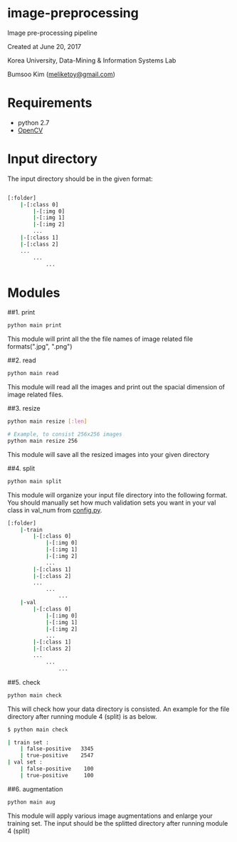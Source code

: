 image-preprocessing
====================================================================
Image pre-processing pipeline

Created at June 20, 2017

Korea University, Data-Mining & Information Systems Lab

Bumsoo Kim (meliketoy@gmail.com)

# Requirements
- python 2.7
- [OpenCV](http://opencv-python-tutroals.readthedocs.io/en/latest/py_tutorials/py_gui/py_image_display/py_image_display.html)

# Input directory
The input directory should be in the given format:
```bash

[:folder]
    |-[:class 0]
        |-[:img 0]
        |-[:img 1]
        |-[:img 2]
        ...
    |-[:class 1]
    |-[:class 2]
    ...
        ...
            ...

```

# Modules

##1. print
```bash
python main print
```
This module will print all the the file names of image related file formats(".jpg", ".png")

##2. read
```bash
python main read
```
This module will read all the images and print out the spacial dimension of image related files.

##3. resize
```bash
python main resize [:len]

# Example, to consist 256x256 images
python main resize 256
```
This module will save all the resized images into your given directory

##4. split
```bash
python main split
```
This module will organize your input file directory into the following format.
You should manually set how much validation sets you want in your val class in val_num from [config.py](./config.py).

```bash
[:folder]
    |-train
        |-[:class 0]
            |-[:img 0]
            |-[:img 1]
            |-[:img 2]
            ...
        |-[:class 1]
        |-[:class 2]
        ...
            ...
                ...
    |-val
        |-[:class 0]
            |-[:img 0]
            |-[:img 1]
            |-[:img 2]
            ...
        |-[:class 1]
        |-[:class 2]
        ...
            ...
                ...

```

##5. check
```bash
python main check
```
This will check how your data directory is consisted.
An example for the file directory after running module 4 (split) is as below.
```bash
$ python main check

| train set : 
    | false-positive   3345
    | true-positive    2547
| val set : 
    | false-positive    100
    | true-positive     100
```

##6. augmentation
```bash
python main aug
```
This module will apply various image augmentations and enlarge your training set.
The input should be the splitted directory after running module 4 (split)

